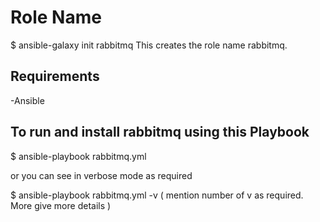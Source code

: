 Role Name
=========
$ ansible-galaxy init rabbitmq
This creates the role name rabbitmq.

Requirements
------------
-Ansible


To run and install rabbitmq using this  Playbook
----------------
$ ansible-playbook rabbitmq.yml 

or you can see in verbose mode as required

$ ansible-playbook rabbitmq.yml -v  ( mention number of v as required. More give more details )
